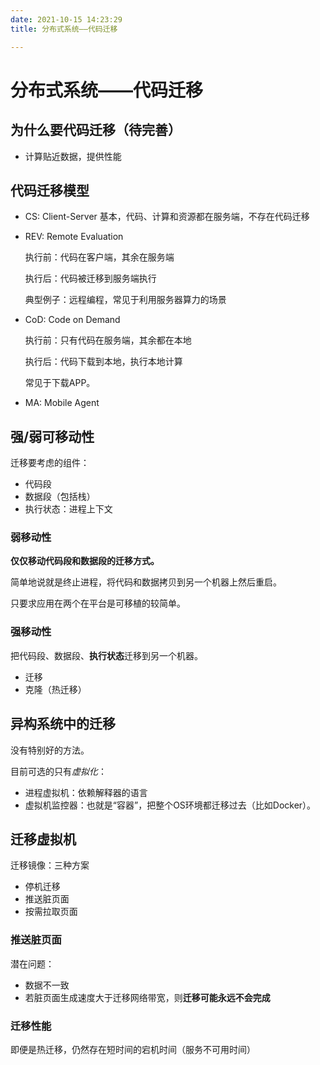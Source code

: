```yaml
---
date: 2021-10-15 14:23:29
title: 分布式系统——代码迁移

---
```

# 分布式系统——代码迁移
## 为什么要代码迁移（待完善）
- 计算贴近数据，提供性能

## 代码迁移模型
- CS: Client-Server 基本，代码、计算和资源都在服务端，不存在代码迁移
- REV: Remote Evaluation 

  执行前：代码在客户端，其余在服务端

  执行后：代码被迁移到服务端执行

  典型例子：远程编程，常见于利用服务器算力的场景

- CoD: Code on Demand

  执行前：只有代码在服务端，其余都在本地

  执行后：代码下载到本地，执行本地计算

  常见于下载APP。

- MA: Mobile Agent

## 强/弱可移动性

迁移要考虑的组件：
- 代码段
- 数据段（包括栈）
- 执行状态：进程上下文

### 弱移动性

**仅仅移动代码段和数据段的迁移方式。**

简单地说就是终止进程，将代码和数据拷贝到另一个机器上然后重启。

只要求应用在两个在平台是可移植的较简单。

### 强移动性

把代码段、数据段、**执行状态**迁移到另一个机器。

- 迁移
- 克隆（热迁移）

## 异构系统中的迁移

没有特别好的方法。

目前可选的只有*虚拟化*：
- 进程虚拟机：依赖解释器的语言
- 虚拟机监控器：也就是“容器”，把整个OS环境都迁移过去（比如Docker）。

## 迁移虚拟机
迁移镜像：三种方案
- 停机迁移
- 推送脏页面
- 按需拉取页面

### 推送脏页面
潜在问题：
- 数据不一致
- 若脏页面生成速度大于迁移网络带宽，则**迁移可能永远不会完成**

### 迁移性能

即便是热迁移，仍然存在短时间的宕机时间（服务不可用时间）